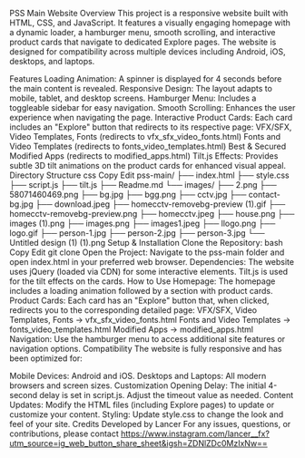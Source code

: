 PSS Main Website
Overview
This project is a responsive website built with HTML, CSS, and JavaScript. It features a visually engaging homepage with a dynamic loader, a hamburger menu, smooth scrolling, and interactive product cards that navigate to dedicated Explore pages. The website is designed for compatibility across multiple devices including Android, iOS, desktops, and laptops.

Features
Loading Animation: A spinner is displayed for 4 seconds before the main content is revealed.
Responsive Design: The layout adapts to mobile, tablet, and desktop screens.
Hamburger Menu: Includes a toggleable sidebar for easy navigation.
Smooth Scrolling: Enhances the user experience when navigating the page.
Interactive Product Cards: Each card includes an "Explore" button that redirects to its respective page:
VFX/SFX, Video Templates, Fonts (redirects to vfx_sfx_video_fonts.html)
Fonts and Video Templates (redirects to fonts_video_templates.html)
Best & Secured Modified Apps (redirects to modified_apps.html)
Tilt.js Effects: Provides subtle 3D tilt animations on the product cards for enhanced visual appeal.
Directory Structure
css
Copy
Edit
pss-main/
├── index.html
├── style.css
├── script.js
├── tilt.js
├── Readme.md
└── images/
    ├── 2.png
    ├── 58071460469.png
    ├── bg.jpg
    ├── bgg.png
    ├── cctv.jpg
    ├── contact-bg.jpg
    ├── download.jpeg
    ├── homecctv-removebg-preview (1).gif
    ├── homecctv-removebg-preview.png
    ├── homecctv.jpeg
    ├── house.png
    ├── images (1).png
    ├── images.png
    ├── images1.jpeg
    ├── llogo.png
    ├── logo.gif
    ├── person-1.jpg
    ├── person-2.jpg
    ├── person-3.jpg
    └── Untitled design (1) (1).png
Setup & Installation
Clone the Repository:
bash
Copy
Edit
git clone <repository-url>
Open the Project: Navigate to the pss-main folder and open index.html in your preferred web browser.
Dependencies:
The website uses jQuery (loaded via CDN) for some interactive elements.
Tilt.js is used for the tilt effects on the cards.
How to Use
Homepage: The homepage includes a loading animation followed by a section with product cards.
Product Cards: Each card has an "Explore" button that, when clicked, redirects you to the corresponding detailed page:
VFX/SFX, Video Templates, Fonts → vfx_sfx_video_fonts.html
Fonts and Video Templates → fonts_video_templates.html
Modified Apps → modified_apps.html
Navigation: Use the hamburger menu to access additional site features or navigation options.
Compatibility
The website is fully responsive and has been optimized for:

Mobile Devices: Android and iOS.
Desktops and Laptops: All modern browsers and screen sizes.
Customization
Opening Delay: The initial 4-second delay is set in script.js. Adjust the timeout value as needed.
Content Updates: Modify the HTML files (including Explore pages) to update or customize your content.
Styling: Update style.css to change the look and feel of your site.
Credits
Developed by Lancer
For any issues, questions, or contributions, please contact https://www.instagram.com/lancer__fx?utm_source=ig_web_button_share_sheet&igsh=ZDNlZDc0MzIxNw==